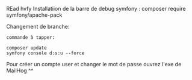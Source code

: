 REad hvfy
Installatiion de la barre de debug symfony :
    composer require symfony/apache-pack
    
Changement de branche:

    commande à tapper: 

    composer update 
    symfony console d:s:u --force


Pour créer un compte user et changer le mot de passe
ouvrez l'exe de MailHog ^^
